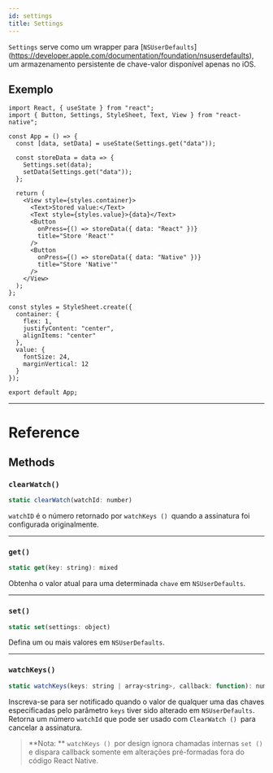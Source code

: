 ```yaml
---
id: settings
title: Settings
---
```


`Settings` serve como um wrapper para [`NSUserDefaults`] (https://developer.apple.com/documentation/foundation/nsuserdefaults), um armazenamento persistente de chave-valor disponível apenas no iOS.

## Exemplo

```SnackPlayer name=Settings%20Example&supportedPlatforms=ios
import React, { useState } from "react";
import { Button, Settings, StyleSheet, Text, View } from "react-native";

const App = () => {
  const [data, setData] = useState(Settings.get("data"));

  const storeData = data => {
    Settings.set(data);
    setData(Settings.get("data"));
  };

  return (
    <View style={styles.container}>
      <Text>Stored value:</Text>
      <Text style={styles.value}>{data}</Text>
      <Button
        onPress={() => storeData({ data: "React" })}
        title="Store 'React'"
      />
      <Button
        onPress={() => storeData({ data: "Native" })}
        title="Store 'Native'"
      />
    </View>
  );
};

const styles = StyleSheet.create({
  container: {
    flex: 1,
    justifyContent: "center",
    alignItems: "center"
  },
  value: {
    fontSize: 24,
    marginVertical: 12
  }
});

export default App;
```

---

# Reference

## Methods

### `clearWatch()`

```jsx
static clearWatch(watchId: number)
```

`watchID` é o número retornado por `watchKeys () `quando a assinatura foi configurada originalmente.

---

### `get()`

```jsx
static get(key: string): mixed
```

Obtenha o valor atual para uma determinada `chave` em `NSUserDefaults`.

---

### `set()`

```jsx
static set(settings: object)
```

Defina um ou mais valores em `NSUserDefaults`.

---

### `watchKeys()`

```jsx
static watchKeys(keys: string | array<string>, callback: function): number
```

Inscreva-se para ser notificado quando o valor de qualquer uma das chaves especificadas pelo parâmetro `keys` tiver sido alterado em `NSUserDefaults`. Retorna um número `watchId` que pode ser usado com `ClearWatch () `para cancelar a assinatura.

> **Nota: ** `watchKeys () `por design ignora chamadas internas `set ()` e dispara callback somente em alterações pré-formadas fora do código React Native.
